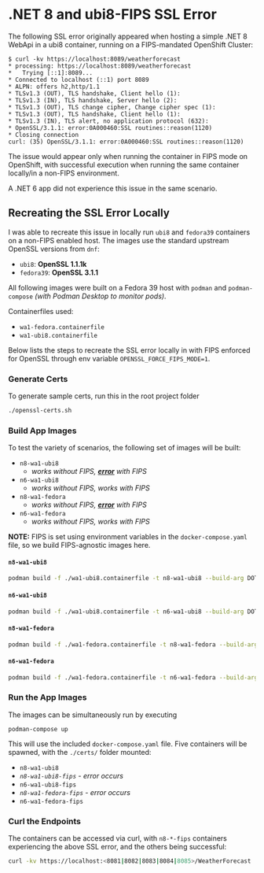 # .NET 8 and ubi8-FIPS SSL Error

The following SSL error originally appeared when hosting a simple .NET 8 WebApi
in a ubi8 container, running on a FIPS-mandated OpenShift Cluster:

```
$ curl -kv https://localhost:8089/weatherforecast
* processing: https://localhost:8089/weatherforecast
*   Trying [::1]:8089...
* Connected to localhost (::1) port 8089
* ALPN: offers h2,http/1.1
* TLSv1.3 (OUT), TLS handshake, Client hello (1):
* TLSv1.3 (IN), TLS handshake, Server hello (2):
* TLSv1.3 (OUT), TLS change cipher, Change cipher spec (1):
* TLSv1.3 (OUT), TLS handshake, Client hello (1):
* TLSv1.3 (IN), TLS alert, no application protocol (632):
* OpenSSL/3.1.1: error:0A000460:SSL routines::reason(1120)
* Closing connection
curl: (35) OpenSSL/3.1.1: error:0A000460:SSL routines::reason(1120)
```

The issue would appear only when running the container in FIPS mode on OpenShift,
with successful execution when running the same container locally/in a non-FIPS environment.

A .NET 6 app did not experience this issue in the same scenario.

## Recreating the SSL Error Locally

I was able to recreate this issue in locally run `ubi8` and `fedora39` containers on a non-FIPS enabled host. 
The images use the standard upstream OpenSSL versions from `dnf`: 

* `ubi8`: **OpenSSL 1.1.1k**
* `fedora39`: **OpenSSL 3.1.1**

All following images were built on a Fedora 39 host
with `podman` and `podman-compose` *(with Podman Desktop to monitor pods)*.

Containerfiles used:

* `wa1-fedora.containerfile`
* `wa1-ubi8.containerfile`

Below lists the steps to recreate the SSL error locally in
with FIPS enforced for OpenSSL through env variable `OPENSSL_FORCE_FIPS_MODE=1`. 

### Generate Certs

To generate sample certs, run this in the root project folder

```sh
./openssl-certs.sh
```

### Build App Images

To test the variety of scenarios, the following set of images will be built:

* `n8-wa1-ubi8`
  * *works without FIPS, **<u>error</u>** with FIPS*
* `n6-wa1-ubi8`
  * *works without FIPS, works with FIPS*
* `n8-wa1-fedora`
  * *works without FIPS, **<u>error</u>** with FIPS*
* `n6-wa1-fedora`
  * *works without FIPS, works with FIPS*
  
**NOTE:** FIPS is set using environment variables in the `docker-compose.yaml` file, so we build FIPS-agnostic images here.

#### `n8-wa1-ubi8`

```sh
podman build -f ./wa1-ubi8.containerfile -t n8-wa1-ubi8 --build-arg DOTNET_MAJOR="8" .
```

#### `n6-wa1-ubi8`

```sh
podman build -f ./wa1-ubi8.containerfile -t n6-wa1-ubi8 --build-arg DOTNET_MAJOR="6" .
```

#### `n8-wa1-fedora`

```sh
podman build -f ./wa1-fedora.containerfile -t n8-wa1-fedora --build-arg DOTNET_MAJOR="8" .
```

#### `n6-wa1-fedora`

```sh
podman build -f ./wa1-fedora.containerfile -t n6-wa1-fedora --build-arg DOTNET_MAJOR="6" .
```

### Run the App Images

The images can be simultaneously run by executing 

```
podman-compose up
```

This will use the included `docker-compose.yaml` file.
Five containers will be spawned, with the `./certs/` folder mounted:
* `n8-wa1-ubi8`
* *`n8-wa1-ubi8-fips` - error occurs*
* `n6-wa1-ubi8-fips`
* *`n8-wa1-fedora-fips` - error occurs*
* `n6-wa1-fedora-fips`

### Curl the Endpoints

The containers can be accessed via curl, with `n8-*-fips` containers experiencing
the above SSL error, and the others being successful:

```sh
curl -kv https://localhost:<8081|8082|8083|8084|8085>/WeatherForecast
```